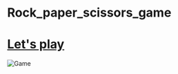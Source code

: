 # Rock_paper_scissors_game
#                                            [Let's play](https://christinematta.github.io/Rock_paper_scissors_game/index.html)
![Game](https://christinematta.github.io/Rock_paper_scissors_game/imgs/Game.png)


